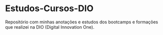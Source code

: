 # Estudos-Cursos-DIO
Repositório com minhas anotações e estudos dos bootcamps e formações que realizei na DIO (Digital Innovation One).
